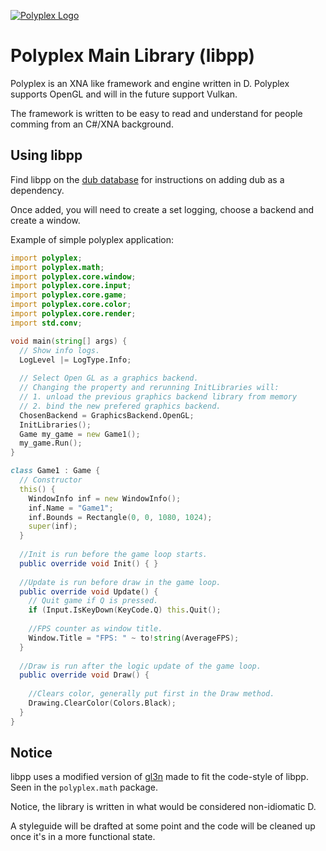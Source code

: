[![Polyplex Logo][logo]](https://github.com/PolyplexEngine/ppbranding)

# Polyplex Main Library (libpp)
Polyplex is an XNA like framework and engine written in D. Polyplex supports OpenGL and will in the future support Vulkan.

The framework is written to be easy to read and understand for people comming from an C#/XNA background.

## Using libpp
Find libpp on the [dub database](https://code.dlang.org/packages/pp) for instructions on adding dub as a dependency.

Once added, you will need to create a set logging, choose a backend and create a window.

Example of simple polyplex application:
```d
import polyplex;
import polyplex.math;
import polyplex.core.window;
import polyplex.core.input;
import polyplex.core.game;
import polyplex.core.color;
import polyplex.core.render;
import std.conv;

void main(string[] args) {
  // Show info logs.
  LogLevel |= LogType.Info;
  
  // Select Open GL as a graphics backend.
  // Changing the property and rerunning InitLibraries will:
  // 1. unload the previous graphics backend library from memory
  // 2. bind the new prefered graphics backend.
  ChosenBackend = GraphicsBackend.OpenGL;
  InitLibraries();
  Game my_game = new Game1();
  my_game.Run();
}

class Game1 : Game {
  // Constructor
  this() {
    WindowInfo inf = new WindowInfo();
    inf.Name = "Game1";
    inf.Bounds = Rectangle(0, 0, 1080, 1024);
    super(inf);
  }
  
  //Init is run before the game loop starts.
  public override void Init() { }
  
  //Update is run before draw in the game loop.
  public override void Update() {
    // Quit game if Q is pressed.
    if (Input.IsKeyDown(KeyCode.Q) this.Quit();
    
    //FPS counter as window title.
    Window.Title = "FPS: " ~ to!string(AverageFPS);
  }
  
  //Draw is run after the logic update of the game loop.
  public override void Draw() {
  
    //Clears color, generally put first in the Draw method.
    Drawing.ClearColor(Colors.Black);
  }
}
```

## Notice
libpp uses a modified version of [gl3n](https://github.com/Dav1dde/gl3n) made to fit the code-style of libpp. Seen in the `polyplex.math` package.

Notice, the library is written in what would be considered non-idiomatic D. 

A styleguide will be drafted at some point and the code will be cleaned up once it's in a more functional state.


[logo]: https://github.com/PolyplexEngine/ppbranding/blob/master/polyplex3.jpg
